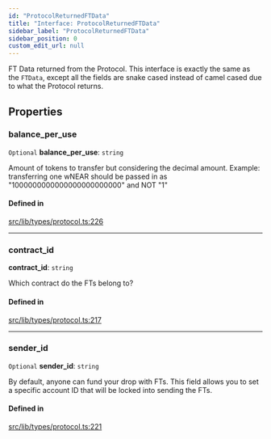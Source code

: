 ```yaml
---
id: "ProtocolReturnedFTData"
title: "Interface: ProtocolReturnedFTData"
sidebar_label: "ProtocolReturnedFTData"
sidebar_position: 0
custom_edit_url: null
---
```


FT Data returned from the Protocol. This interface is exactly the same as the `FTData`, except all the fields are
snake cased instead of camel cased due to what the Protocol returns.

## Properties

### balance\_per\_use

 `Optional` **balance\_per\_use**: `string`

Amount of tokens to transfer but considering the decimal amount.
Example: transferring one wNEAR should be passed in as "1000000000000000000000000" and NOT "1"

#### Defined in

[src/lib/types/protocol.ts:226](https://github.com/keypom/keypom-js/blob/ba635c9/src/lib/types/protocol.ts#L226)

___

### contract\_id

 **contract\_id**: `string`

Which contract do the FTs belong to?

#### Defined in

[src/lib/types/protocol.ts:217](https://github.com/keypom/keypom-js/blob/ba635c9/src/lib/types/protocol.ts#L217)

___

### sender\_id

 `Optional` **sender\_id**: `string`

By default, anyone can fund your drop with FTs. This field allows you to set a specific account ID that will be locked into sending the FTs.

#### Defined in

[src/lib/types/protocol.ts:221](https://github.com/keypom/keypom-js/blob/ba635c9/src/lib/types/protocol.ts#L221)
